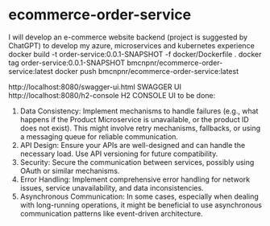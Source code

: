 # ecommerce-order-service
I will develop an e-commerce website backend (project is suggested by ChatGPT) to develop my azure, microservices and kubernetes experience
docker build -t order-service:0.0.1-SNAPSHOT -f docker/Dockerfile .
docker tag order-service:0.0.1-SNAPSHOT bmcnpnr/ecommerce-order-service:latest
docker push bmcnpnr/ecommerce-order-service:latest

http://localhost:8080/swagger-ui.html SWAGGER UI
http://localhost:8080/h2-console H2 CONSOLE UI
to be done:
1. Data Consistency: Implement mechanisms to handle failures (e.g., what happens if the Product Microservice is unavailable, or the product ID does not exist). This might involve retry mechanisms, fallbacks, or using a messaging queue for reliable communication.
2. API Design: Ensure your APIs are well-designed and can handle the necessary load. Use API versioning for future compatibility.
3. Security: Secure the communication between services, possibly using OAuth or similar mechanisms.
4. Error Handling: Implement comprehensive error handling for network issues, service unavailability, and data inconsistencies.
5. Asynchronous Communication: In some cases, especially when dealing with long-running operations, it might be beneficial to use asynchronous communication patterns like event-driven architecture.